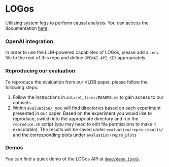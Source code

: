 # LOGos

Utilizing system logs to perform causal analysis. You can access the documentation [here](https://mitdbg.github.io/logos). 

### OpenAI integration

In order to use the LLM-powered capabilites of LOGos, please add a `.env` file to the root of this repo and define `OPENAI_API_KEY` appropriately.

### Reproducing our evaluation

To reproduce the evaluation from our VLDB paper, please follow the following steps:

1. Follow the instructions in `dataset_files/README.md` to gain access to our datasets.
2. Within `evaluation/`, you will find directories based on each experiment presented in our paper. Based on the experiment you would like to reproduce, switch into the appropriate directory and run the `reproduce.sh` script (you may need to edit file permissions to make it executable). The results will be saved under `evaluation/repro_results/` and the corresponding plots under `evaluation/repro_plots`

### Demos

You can find a quick demo of the LOGos API at [`demo/demo.ipynb`](demo/demo.ipynb).
